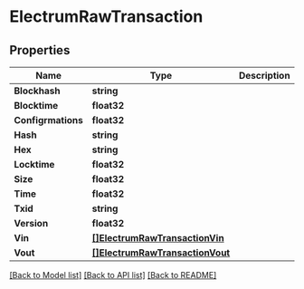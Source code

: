 # ElectrumRawTransaction

## Properties

Name | Type | Description | Notes
------------ | ------------- | ------------- | -------------
**Blockhash** | **string** |  | [optional] 
**Blocktime** | **float32** |  | [optional] 
**Configrmations** | **float32** |  | [optional] 
**Hash** | **string** |  | [optional] 
**Hex** | **string** |  | [optional] 
**Locktime** | **float32** |  | [optional] 
**Size** | **float32** |  | [optional] 
**Time** | **float32** |  | [optional] 
**Txid** | **string** |  | [optional] 
**Version** | **float32** |  | [optional] 
**Vin** | [**[]ElectrumRawTransactionVin**](ElectrumRawTransaction_vin.md) |  | [optional] 
**Vout** | [**[]ElectrumRawTransactionVout**](ElectrumRawTransaction_vout.md) |  | [optional] 

[[Back to Model list]](../README.md#documentation-for-models) [[Back to API list]](../README.md#documentation-for-api-endpoints) [[Back to README]](../README.md)


